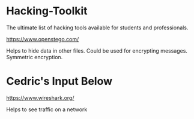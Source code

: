 # Hacking-Toolkit
The ultimate list of hacking tools available for students and professionals. 

https://www.openstego.com/

Helps to hide data in other files. Could be used for encrypting messages. Symmetric encryption. 

# Cedric's Input Below

https://www.wireshark.org/

Helps to see traffic on a network

